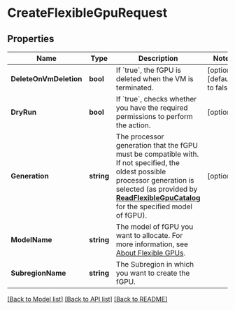 # CreateFlexibleGpuRequest

## Properties

Name | Type | Description | Notes
------------ | ------------- | ------------- | -------------
**DeleteOnVmDeletion** | **bool** | If &#x60;true&#x60;, the fGPU is deleted when the VM is terminated. | [optional] [default to false]
**DryRun** | **bool** | If &#x60;true&#x60;, checks whether you have the required permissions to perform the action. | [optional] 
**Generation** | **string** | The processor generation that the fGPU must be compatible with. If not specified, the oldest possible processor generation is selected (as provided by **[ReadFlexibleGpuCatalog](#readflexiblegpucatalog)** for the specified model of fGPU). | [optional] 
**ModelName** | **string** | The model of fGPU you want to allocate. For more information, see [About Flexible GPUs](https://wiki.outscale.net/display/EN/About+Flexible+GPUs). | 
**SubregionName** | **string** | The Subregion in which you want to create the fGPU. | 

[[Back to Model list]](../README.md#documentation-for-models) [[Back to API list]](../README.md#documentation-for-api-endpoints) [[Back to README]](../README.md)


